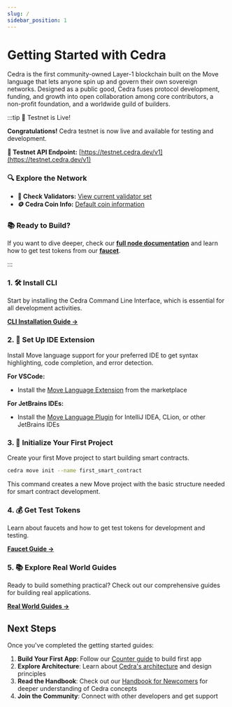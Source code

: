 ```yaml
---
slug: /
sidebar_position: 1
---
```


# Getting Started with Cedra
Cedra is the first community-owned Layer-1 blockchain built on the Move language that lets anyone spin up and govern their own sovereign networks. Designed as a public good, Cedra fuses protocol development, funding, and growth into open collaboration among core contributors, a non-profit foundation, and a worldwide guild of builders.



:::tip 🎉 Testnet is Live!

**Congratulations!** Cedra testnet is now live and available for testing and development.

**🚀 Testnet API Endpoint:** [https://testnet.cedra.dev/v1](https://testnet.cedra.dev/v1)

### 🔍 Explore the Network

- **👥 Check Validators:** [View current validator set](https://testnet.cedra.dev/v1/accounts/0x1/resource/0x1::stake::ValidatorSet)
- **🪙 Cedra Coin Info:** [Default coin information](https://testnet.cedra.dev/v1/accounts/0x1/resource/0x1::coin::CoinInfo%3C0x1::cedra_coin::CedraCoin%3E)

### 📚 Ready to Build?

If you want to dive deeper, check our [**full node documentation**](/full-node) and learn how to get test tokens from our [**faucet**](/getting-started/faucet).

:::


### 1. 🛠️ Install CLI
Start by installing the Cedra Command Line Interface, which is essential for all development activities.

[**CLI Installation Guide →**](/getting-started/cli)

### 2. 🔧 Set Up IDE Extension
Install Move language support for your preferred IDE to get syntax highlighting, code completion, and error detection.

**For VSCode:**
- Install the [Move Language Extension](https://marketplace.visualstudio.com/items?itemName=MoveBit.aptos-move-analyzer) from the marketplace

**For JetBrains IDEs:**
- Install the [Move Language Plugin](https://plugins.jetbrains.com/plugin/14721-move-on-aptos) for IntelliJ IDEA, CLion, or other JetBrains IDEs

### 3. 🚀 Initialize Your First Project
Create your first Move project to start building smart contracts.

```bash
cedra move init --name first_smart_contract
```

This command creates a new Move project with the basic structure needed for smart contract development.

### 4. 💰 Get Test Tokens
Learn about faucets and how to get test tokens for development and testing.

[**Faucet Guide →**](/getting-started/faucet)

### 5. 📚 Explore Real World Guides
Ready to build something practical? Check out our comprehensive guides for building real applications.

[**Real World Guides →**](/real-world-guides)

## Next Steps

Once you've completed the getting started guides:

1. **Build Your First App**: Follow our [Counter guide](/getting-started/counter) to build first app
2. **Explore Architecture**: Learn about [Cedra's architecture](/architecture) and design principles
3. **Read the Handbook**: Check out our [Handbook for Newcomers](/handbook-for-newcomers) for deeper understanding of Cedra concepts
4. **Join the Community**: Connect with other developers and get support
